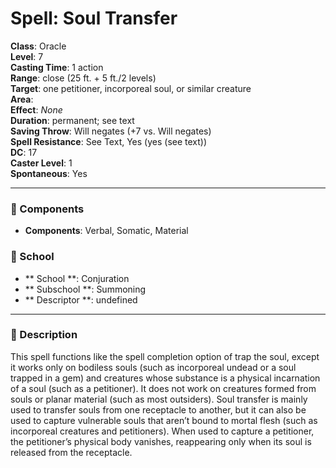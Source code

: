 
# Spell: Soul Transfer
**Class**: Oracle  
**Level**: 7  
**Casting Time**: 1 action  
**Range**: close (25 ft. + 5 ft./2 levels)  
**Target**: one petitioner, incorporeal soul, or similar creature  
**Area**:   
**Effect**: _None_  
**Duration**: permanent; see text  
**Saving Throw**: Will negates (+7 vs. Will negates)  
**Spell Resistance**: See Text, Yes (yes (see text))  
**DC**: 17  
**Caster Level**: 1  
**Spontaneous**: Yes

---

### 🔮 Components
- **Components**: Verbal, Somatic, Material

### 🏫 School
- ** School **: Conjuration
- ** Subschool **: Summoning
- ** Descriptor **: undefined
---

### 📜 Description
This spell functions like the spell completion option of trap the soul, except it works only on bodiless souls (such as incorporeal undead or a soul trapped in a gem) and creatures whose substance is a physical incarnation of a soul (such as a petitioner). It does not work on creatures formed from souls or planar material (such as most outsiders). Soul transfer is mainly used to transfer souls from one receptacle to another, but it can also be used to capture vulnerable souls that aren’t bound to mortal flesh (such as incorporeal creatures and petitioners). When used to capture a petitioner, the petitioner’s physical body vanishes, reappearing only when its soul is released from the receptacle.
